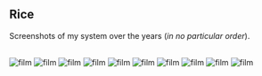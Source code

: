 ## Rice

Screenshots of my system over the years (*in no particular order*).

<br>
<img src="https://user-images.githubusercontent.com/6799467/89709330-8695d480-d987-11ea-9767-76c0627697cf.jpg" alt=film loading=lazy>
<img src="https://user-images.githubusercontent.com/6799467/89709160-0fac0c00-d986-11ea-8211-3d5fc0fa20ea.jpg" alt=film loading=lazy>
<img src="https://user-images.githubusercontent.com/6799467/89709162-12a6fc80-d986-11ea-96be-6439c353bd71.jpg" alt=film loading=lazy>
<img src="https://user-images.githubusercontent.com/6799467/89709174-379b6f80-d986-11ea-9b92-b70b45189d5c.jpg" alt=film loading=lazy>
<img src="https://user-images.githubusercontent.com/6799467/89709289-3ae32b00-d987-11ea-9b67-aebfe8a4d641.jpg" alt=film loading=lazy>
<img src="https://user-images.githubusercontent.com/6799467/89709292-3e76b200-d987-11ea-94b1-d142fc928b23.jpg" alt=film loading=lazy>
<img src="https://user-images.githubusercontent.com/6799467/89709296-420a3900-d987-11ea-817d-bfcacab62d02.jpg" alt=film loading=lazy>
<img src="https://user-images.githubusercontent.com/6799467/89709300-4898b080-d987-11ea-8362-33b086925bc4.png" alt=film loading=lazy>
<img src="https://user-images.githubusercontent.com/6799467/89709114-a6c49400-d985-11ea-935a-e98b8f499b04.jpg" alt=film loading=lazy>
<img src="https://user-images.githubusercontent.com/6799467/89709297-459dc000-d987-11ea-968d-e9bb9a2f58fb.png" alt=film loading=lazy>

